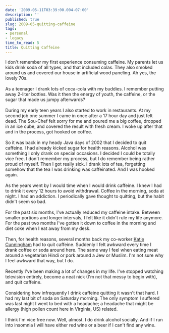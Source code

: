 ```yaml
---
date: '2009-05-11T03:39:00.004-07:00'
description: ''
published: true
slug: 2009-05-quitting-caffeine
tags:
- personal
- legacy
time_to_read: 5
title: Quitting Caffeine
---
```


I don't remember my first experience consuming caffeine. My parents let us kids drink soda of all types, and that included colas. They also smoked around us and covered our house in artificial wood paneling. Ah yes, the lovely 70s.<br /><br />As a teenager I drank lots of coca-cola with my buddies. I remember putting away 2-liter bottles. Was it then the energy of youth, the caffeine, or the sugar that made us jumpy afterwards?<br /><br />During my early teen years I also started to work in restaurants. At my second job one summer I came in once after a 17 hour day and just felt dead. The Sou-Chef felt sorry for me and poured me a big coffee, dropped in an ice cube, and covered the result with fresh cream. I woke up after that and in the process, got hooked on coffee.<br /><br />So it was back in my heady Java days of 2002 that I decided to quit caffeine. I had already kicked sugar for health reasons. Alcohol was something I only drank on special occasions. I decided I could be totally vice free. I don't remember my process, but I do remember being rather proud of myself. Then I got really sick. I drank lots of tea, forgetting somehow that the tea I was drinking was caffeinated. And I was hooked again.<br /><br />As the years went by I would time when I would drink caffeine. I knew I had to drink it every 12 hours to avoid withdrawal. Coffee in the morning, soda at night. I had an addiction. I periodically gave thought to quitting, but the habit didn't seem so bad.<br /><br />For the past six months, I've actually reduced my caffeine intake. Between smaller portions and longer intervals, I felt like it didn't rule my life anymore. For the past two months I've gotten it down to coffee in the morning and diet coke when I eat away from my desk.<br /><br />Then, for health reasons, several months back my co-worker <a href="http://elephantangelchild.blogspot.com/">Katie Cunningham</a> had to quit caffeine. Suddenly I felt awkward every time I drank coffee or soda around here. The same way I feel when eating meat around a vegetarian Hindi or pork around a Jew or Muslim. I'm not sure why I feel awkward that way, but I do.<br /><br />Recently I've been making a lot of changes in my life. I've stopped watching television entirely, become a neat nick (I'm not that messy to begin with), and quit caffeine.<br /><br />Considering how infrequently I drink caffeine quitting it wasn't that hard. I had my last bit of soda on Saturday morning. The only symptom I suffered was last night I went to bed with a headache; a headache that might be allergy (high pollen count here in Virginia, US) related.<br /><br />I think I'm vice free now. Well, almost. I do drink alcohol socially. And if I run into insomnia I will have either red wine or a beer if I can't find any wine.